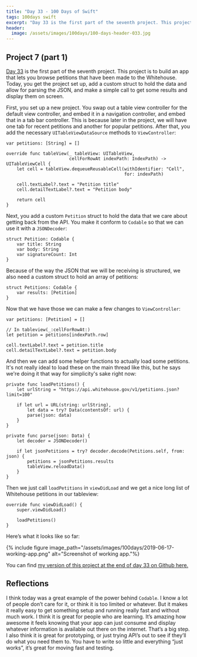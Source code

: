 ```yaml
---
title: "Day 33 - 100 Days of Swift"
tags: 100days swift
excerpt: "Day 33 is the first part of the seventh project. This project is to build an app that lets you browse petitions that have been made to the Whitehouse. Today, you get the project set up, add a custom struct to hold the data and allow for parsing the JSON, and make a simple call to get some results and display them on screen."
header:
  image: /assets/images/100days/100-days-header-033.jpg
---
```

## Project 7 (part 1)
[Day 33](https://www.hackingwithswift.com/100/33) is the first part of the seventh project. This project is to build an app that lets you browse petitions that have been made to the Whitehouse. Today, you get the project set up, add a custom struct to hold the data and allow for parsing the JSON, and make a simple call to get some results and display them on screen.

First, you set up a new project. You swap out a table view controller for the default view controller, and embed it in a navigation controller, and embed that in a tab bar controller. This is because later in the project, we will have one tab for recent petitions and another for popular petitions. After that, you add the necessary `UITableViewDataSource` methods to `ViewController`:
```
var petitions: [String] = []

override func tableView(_ tableView: UITableView,
                        cellForRowAt indexPath: IndexPath) -> UITableViewCell {
    let cell = tableView.dequeueReusableCell(withIdentifier: "Cell",
                                             for: indexPath)

    cell.textLabel?.text = "Petition title"
    cell.detailTextLabel?.text = "Petition body"

    return cell
}
```

Next, you add a custom `Petition` struct to hold the data that we care about getting back from the API. You make it conform to `Codable` so that we can use it with a `JSONDecoder`:
```
struct Petition: Codable {
    var title: String
    var body: String
    var signatureCount: Int
}
```

Because of the way the JSON that we will be receiving is structured, we also need a custom struct to hold an array of petitions:
```
struct Petitions: Codable {
    var results: [Petition]
}
```

Now that we have those we can make a few changes to `ViewController`:
```
var petitions: [Petition] = []

// In tableview(_:cellForRowAt:)
let petition = petitions[indexPath.row]

cell.textLabel?.text = petition.title
cell.detailTextLabel?.text = petition.body
```

And then we can add some helper functions to actually load some petitions. It's not really ideal to load these on the main thread like this, but he says we're doing it that way for simplicity's sake right now:
```
private func loadPetitions() {
    let urlString = "https://api.whitehouse.gov/v1/petitions.json?limit=100"

    if let url = URL(string: urlString),
        let data = try? Data(contentsOf: url) {
        parse(json: data)
    }
}

private func parse(json: Data) {
    let decoder = JSONDecoder()

    if let jsonPetitions = try? decoder.decode(Petitions.self, from: json) {
        petitions = jsonPetitions.results
        tableView.reloadData()
    }
}
```

Then we just call `loadPetitions` in `viewDidLoad` and we get a nice long list of Whitehouse petitions in our tableview:
```
override func viewDidLoad() {
    super.viewDidLoad()

    loadPetitions()
}
```

Here’s what it looks like so far:

{% include figure image_path="/assets/images/100days/2019-06-17-working-app.png" alt="Screenshot of working app."%}

You can find [my version of this project at the end of day 33 on Github here.](https://github.com/dillon-mce/100-days-swift-projects/tree/998fd9b8cd143ebe659693c26964b5f6c1a1cc84)

## Reflections
I think today was a great example of the power behind `Codable`. I know a lot of people don’t care for it, or think it is too limited or whatever. But it makes it really easy to get something setup and running really fast and without much work. I think it is great for people who are learning. It’s amazing how awesome it feels knowing that your app can just consume and display whatever information is available out there on the internet. That’s a big step. I also think it is great for prototyping, or just trying API’s out to see if they’ll do what you need them to. You have to write so little and everything “just works”, it’s great for moving fast and testing.
